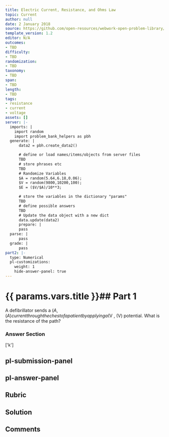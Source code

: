 ```yaml
---
title: Electric Current, Resistance, and Ohms Law
topic: Current
author: null
date: 2 January 2018
source: https://github.com/open-resources/webwork-open-problem-library/tree/master/Contrib/BrockPhysics/College_Physics_Urone/20.Electric_Current/20-01.Current/NU_U17_20_01_007.pg
template_version: 1.2
editor: N/A
outcomes:
- TBD
difficulty:
- TBD
randomization:
- TBD
taxonomy:
- TBD
span:
- TBD
length:
- TBD
tags:
- resistance
- current
- voltage
assets: []
server: |-
  imports: |
    import random
    import problem_bank_helpers as pbh
  generate: |
      data2 = pbh.create_data2()

      # define or load names/items/objects from server files
      TBD
      # store phrases etc
      TBD
      # Randomize Variables
      $A = random(5.64,6.18,0.06);
      $V = random(9800,10200,100);
      $E = ($V/$A)/10**3;

      # store the variables in the dictionary "params"
      TBD
      # define possible answers
      TBD
      # Update the data object with a new dict
      data.update(data2)
      prepare: |
      pass
  parse: |
      pass
  grade: |
      pass
part2: |-
  type: Numerical
  pl-customizations:
    weight: 1
    hide-answer-panel: true
---
```


# {{ params.vars.title }}## Part 1 
A defibrillator sends a ($A , (A) current through the chest of a patient by applying a ($V , (V) potential. What is the resistance of the path? 


### Answer Section 
['k']

## pl-submission-panel 


## pl-answer-panel 


## Rubric 


## Solution 


## Comments 


